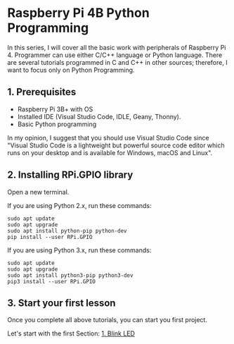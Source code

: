 # Raspberry Pi 4B Python Programming

In this series, I will cover all the basic work with peripherals of Raspberry Pi 4. Programmer can use either C/C++ language or Python language. There are several tutorials programmed in C and C++ in other sources; therefore, I want to focus only on Python Programming.

## 1. Prerequisites

- Raspberry Pi 3B+ with OS
- Installed IDE (Visual Studio Code, IDLE, Geany, Thonny).
- Basic Python programming  

In my opinion, I suggest that you should use Visual Studio Code since "Visual Studio Code is a lightweight but powerful source code editor which runs on your desktop and is available for Windows, macOS and Linux".

## 2. Installing RPi.GPIO library

Open a new terminal.

If you are using Python 2.x, run these commands:

    sudo apt update
    sudo apt upgrade
    sudo apt install python-pip python-dev
    pip install --user RPi.GPIO  

If you are using Python 3.x, run these commands:

    sudo apt update
    sudo apt upgrade
    sudo apt install python3-pip python3-dev
    pip3 install --user RPi.GPIO   

## 3. Start your first lesson

Once you complete all above tutorials, you can start you first project.

Let's start with the first Section: [1. Blink LED](1-blink-LED.md)